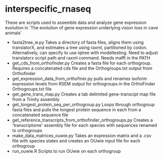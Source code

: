 # interspecific_rnaseq

These are scripts used to assemble data and analyze gene expression evolution in 'The evolution of gene expression underlying vision loss in cave animals'

* fasta2tree_w.py Takes a directory of fasta files, aligns them using translatorX, and estimates a tree using raxml, partitioned by codon. Alternatively, can specify to use iqtree with modeltesting. Need to adjust translatorx script path and raxml command. Needs mafft in the PATH
* get_cds_from_orthofinder.py Creates a fasta file for each orthogroup. Requires a concatenated cds file and the Orthogroups.txt output from Orthofinder
* get_expression_data_from_orthofiner.py pulls and renames isoform expression levels from RSEM output for orthogroups in the OrthoFinder Orthogroups.txt file
* get_gene_trans_map.py Creates a tab delimited gene-transcipt map file from a Trinity assembly
* get_longest_protein_seq_per_orthogroup.py Loops through orthogroup fasta files and pulls the longest protein sequence in each from a concatenated sequence file
* get_reference_transcripts_from_orthofinder_orthogroups.py Creates a 'transcriptome' assembly file for each species with sequences renamed to orthogroups
* make_data_matrices_ouwie.py Takes an expression matrix and a .csv file with species states and creates an OUwie input file for each orthogroup
* run_ouwie.R Scripts to run OUwie on each orthogroup